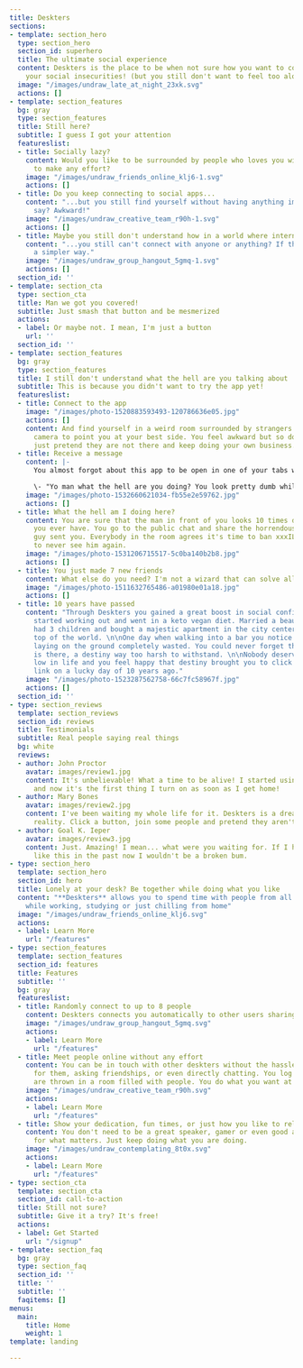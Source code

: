 ```yaml
---
title: Deskters
sections:
- template: section_hero
  type: section_hero
  section_id: superhero
  title: The ultimate social experience
  content: Deskters is the place to be when not sure how you want to confront all
    your social insecurities! (but you still don't want to feel too alone)
  image: "/images/undraw_late_at_night_23xk.svg"
  actions: []
- template: section_features
  bg: gray
  type: section_features
  title: Still here?
  subtitle: I guess I got your attention
  featureslist:
  - title: Socially lazy?
    content: Would you like to be surrounded by people who loves you without having
      to make any effort?
    image: "/images/undraw_friends_online_klj6-1.svg"
    actions: []
  - title: Do you keep connecting to social apps...
    content: "...but you still find yourself without having anything important to
      say? Awkward!"
    image: "/images/undraw_creative_team_r90h-1.svg"
    actions: []
  - title: Maybe you still don't understand how in a world where internet exists...
    content: "...you still can't connect with anyone or anything? If there only was
      a simpler way."
    image: "/images/undraw_group_hangout_5gmq-1.svg"
    actions: []
  section_id: ''
- template: section_cta
  type: section_cta
  title: Man we got you covered!
  subtitle: Just smash that button and be mesmerized
  actions:
  - label: Or maybe not. I mean, I'm just a button
    url: ''
  section_id: ''
- template: section_features
  bg: gray
  type: section_features
  title: I still don't understand what the hell are you talking about
  subtitle: This is because you didn't want to try the app yet!
  featureslist:
  - title: Connect to the app
    image: "/images/photo-1520883593493-120786636e05.jpg"
    actions: []
    content: And find yourself in a weird room surrounded by strangers. You turn your
      camera to point you at your best side. You feel awkward but so do they. You
      just pretend they are not there and keep doing your own business.
  - title: Receive a message
    content: |-
      You almost forgot about this app to be open in one of your tabs when you see a notification. That weird guy with a big beard nicknamed xxxILovePizzaxxx just left you a message. Invaded by curiosity you click on it and open the chat panel:

      \- "Yo man what the hell are you doing? You look pretty dumb while staring at your screen!"
    image: "/images/photo-1532660621034-fb55e2e59762.jpg"
    actions: []
  - title: What the hell am I doing here?
    content: You are sure that the man in front of you looks 10 times dumber than
      you ever have. You go to the public chat and share the horrendous message the
      guy sent you. Everybody in the room agrees it's time to ban xxxILovePizzaxxx
      to never see him again.
    image: "/images/photo-1531206715517-5c0ba140b2b8.jpg"
    actions: []
  - title: You just made 7 new friends
    content: What else do you need? I'm not a wizard that can solve all of your problems!
    image: "/images/photo-1511632765486-a01980e01a18.jpg"
    actions: []
  - title: 10 years have passed
    content: "Through Deskters you gained a great boost in social confidence. You
      started working out and went in a keto vegan diet. Married a beautiful woman,
      had 3 children and bought a majestic apartment in the city center. You are on
      top of the world. \n\nOne day when walking into a bar you notice a drunk man,
      laying on the ground completely wasted. You could never forget that beard. xxxILovePizzaxxx
      is there, a destiny way too harsh to withstand. \n\nNobody deserves to get that
      low in life and you feel happy that destiny brought you to click that magic
      link on a lucky day of 10 years ago."
    image: "/images/photo-1523287562758-66c7fc58967f.jpg"
    actions: []
  section_id: ''
- type: section_reviews
  template: section_reviews
  section_id: reviews
  title: Testimonials
  subtitle: Real people saying real things
  bg: white
  reviews:
  - author: John Proctor
    avatar: images/review1.jpg
    content: It's unbelievable! What a time to be alive! I started using it as a joke
      and now it's the first thing I turn on as soon as I get home!
  - author: Mary Bones
    avatar: images/review2.jpg
    content: I've been waiting my whole life for it. Deskters is a dream becoming
      reality. Click a button, join some people and pretend they aren't even there!
  - author: Goal K. Ieper
    avatar: images/review3.jpg
    content: Just. Amazing! I mean... what were you waiting for. If I had something
      like this in the past now I wouldn't be a broken bum.
- type: section_hero
  template: section_hero
  section_id: hero
  title: Lonely at your desk? Be together while doing what you like
  content: "**Deskters** allows you to spend time with people from all over the world
    while working, studying or just chilling from home"
  image: "/images/undraw_friends_online_klj6.svg"
  actions:
  - label: Learn More
    url: "/features"
- type: section_features
  template: section_features
  section_id: features
  title: Features
  subtitle: ''
  bg: gray
  featureslist:
  - title: Randomly connect to up to 8 people
    content: Deskters connects you automatically to other users sharing their workstations!
    image: "/images/undraw_group_hangout_5gmq.svg"
    actions:
    - label: Learn More
      url: "/features"
  - title: Meet people online without any effort
    content: You can be in touch with other deskters without the hassle of looking
      for them, asking friendships, or even directly chatting. You log in and you
      are thrown in a room filled with people. You do what you want at your own pace.
    image: "/images/undraw_creative_team_r90h.svg"
    actions:
    - label: Learn More
      url: "/features"
  - title: Show your dedication, fun times, or just how you like to relax
    content: You don't need to be a great speaker, gamer or even good at socializing
      for what matters. Just keep doing what you are doing.
    image: "/images/undraw_contemplating_8t0x.svg"
    actions:
    - label: Learn More
      url: "/features"
- type: section_cta
  template: section_cta
  section_id: call-to-action
  title: Still not sure?
  subtitle: Give it a try? It's free!
  actions:
  - label: Get Started
    url: "/signup"
- template: section_faq
  bg: gray
  type: section_faq
  section_id: ''
  title: ''
  subtitle: ''
  faqitems: []
menus:
  main:
    title: Home
    weight: 1
template: landing

---
```

